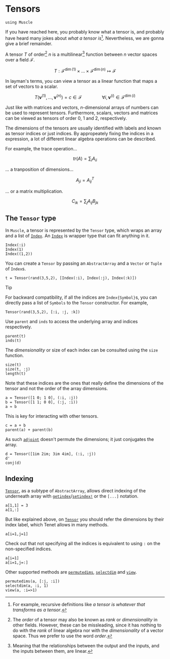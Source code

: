 # Tensors

```@setup tensor
using Muscle
```

If you have reached here, you probably know what a tensor is, and probably have heard many jokes about _what a tensor is_[^1]. Nevertheless, we are gonna give a brief remainder.

[^1]: For example, recursive definitions like _a tensor is whatever that transforms as a tensor_.

A tensor $T$ of order[^2] $n$ is a multilinear[^3] function between $n$ vector spaces over a field $\mathcal{F}$.

[^2]: The _order_ of a tensor may also be known as _rank_ or _dimensionality_ in other fields. However, these can be missleading, since it has nothing to do with the _rank_ of linear algebra nor with the _dimensionality_ of a vector space. Thus we prefer to use the word _order_.
[^3]: Meaning that the relationships between the output and the inputs, and the inputs between them, are linear.

```math
T : \mathcal{F}^{\dim(1)} \times \dots \times \mathcal{F}^{\dim(n)} \mapsto \mathcal{F}
```

In layman's terms, you can view a tensor as a linear function that maps a set of vectors to a scalar.

```math
T(\mathbf{v}^{(1)}, \dots, \mathbf{v}^{(n)}) = c \in \mathcal{F} \qquad\qquad \forall i, \mathbf{v}^{(i)} \in \mathcal{F}^{\dim(i)}
```

Just like with matrices and vectors, $n$-dimensional arrays of numbers can be used to represent tensors. Furthermore, scalars, vectors and matrices can be viewed as tensors of order 0, 1 and 2, respectively.

The dimensions of the tensors are usually identified with labels and known as tensor indices or just indices. By appropeately fixing the indices in a expression, a lot of different linear algebra operations can be described.

For example, the trace operation...

```math
tr(A) = \sum_i A_{ii}
```

... a tranposition of dimensions...

```math
A_{ji} = A^T_{ij}
```

... or a matrix multiplication.

```math
C_{ik} = \sum_j A_{ij} B_{jk}
```

## The `Tensor` type

In `Muscle`, a tensor is represented by the `Tensor` type, which wraps an array and a list of [`Index`](@ref). An [`Index`](@ref) is wrapper type that can fit anything in it.

```@repl
Index(:i)
Index(1)
Index((1,2))
```

You can create a `Tensor` by passing an `AbstractArray` and a `Vector` or `Tuple` of `Index`s.

```@repl tensor
t = Tensor(rand(3,5,2), [Index(:i), Index(:j), Index(:k)])
```

> [!TIP]
> For backward compatibility, if all the indices are `Index{Symbol}`s, you can directly pass a list of `Symbols` to the `Tensor` constructor. For example,
> ```@repl tensor
> Tensor(rand(3,5,2), [:i, :j, :k])
> ```

Use `parent` and `inds` to access the underlying array and indices respectively.

```@repl tensor
parent(t)
inds(t)
```

The _dimensionality_ or size of each index can be consulted using the `size` function.

```@repl tensor
size(t)
size(t, :j)
length(t)
```

Note that these indices are the ones that really define the dimensions of the tensor and not the order of the array dimensions.

```@repl tensor
a = Tensor([1 0; 1 0], (:i, :j))
b = Tensor([1 1; 0 0], (:j, :i))
a ≈ b
```

This is key for interacting with other tensors.

```@repl tensor
c = a + b
parent(a) + parent(b)
```

As such [`adjoint`](@ref) doesn't permute the dimensions; it just conjugates the array.

```@repl tensor
d = Tensor([1im 2im; 3im 4im], (:i, :j))
d'
conj(d)
```

## Indexing

[`Tensor`](@ref), as a subtype of `AbstractArray`, allows direct indexing of the underneath array with [`getindex`](@ref)/[`setindex!`](@ref) or the `[...]` notation.

```@repl tensor
a[1,1] = 3
a[1,:]
```

But like explained above, on [`Tensor`](@ref) you should refer the dimensions by their index label, which Tenet allows in many methods.

```@repl tensor
a[i=1,j=1]
```

Check out that not specifying all the indices is equivalent to using `:` on the non-specified indices.

```@repl tensor
a[i=1]
a[i=1,j=:]
```

Other supported methods are [`permutedims`](@ref), [`selectdim`](@ref) and [`view`](@ref).

```@repl tensor
permutedims(a, [:j, :i])
selectdim(a, :i, 1)
view(a, :i=>1)
```
